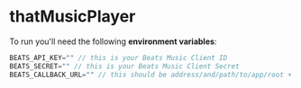 thatMusicPlayer
===============

To run you'll need the following __environment variables__:
```js
BEATS_API_KEY="" // this is your Beats Music Client ID 
BEATS_SECRET="" // this is your Beats Music Client Secret  
BEATS_CALLBACK_URL="" // this should be address/and/path/to/app/root + /auth/beatsmusic/callback
```

